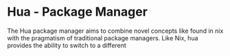 # Hua - Package Manager

The Hua package manager aims to combine novel concepts like found in nix
with the pragmatism of traditional package managers. Like Nix, hua provides the ability to switch to a different 